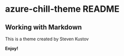 # azure-chill-theme README

## Working with Markdown

This is a theme created by Steven Kustov

**Enjoy!**
